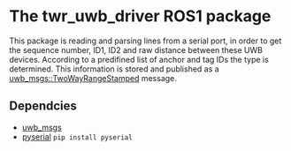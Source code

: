 # The twr_uwb_driver ROS1 package

This package is reading and parsing lines from a serial port, in order to get the sequence number, ID1, ID2 and raw distance between these UWB devices.
According to a predifined list of anchor and tag IDs the type is determined. 
This information is stored and published as a [uwb_msgs::TwoWayRangeStamped](https://gitlab.aau.at/aau-cns/ros_pkgs/uwb_msgs/-/blob/main/msg/TwoWayRangeStamped.msg) message.


## Dependcies

- [uwb_msgs](https://gitlab.aau.at/aau-cns/ros_pkgs/uwb_msgs)
- [pyserial](https://pypi.org/project/pyserial/) `pip install pyserial`

